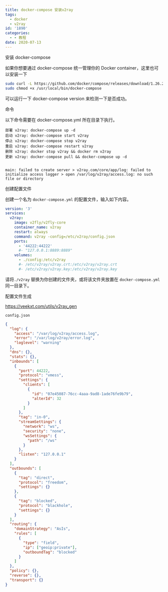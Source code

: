 ```yaml
---
title: docker-compose 安装v2ray
tags:
  - docker
  - v2ray
id: '1890'
categories:
  - - 教程
date: 2020-07-13
---
```




安装 docker-compose

如果你想要通过 docker-compose 统一管理你的 Docker container，这里也可以安装一下

```bash
sudo curl -L https://github.com/docker/compose/releases/download/1.26.2/run.sh > /usr/local/bin/docker-compose
sudo chmod +x /usr/local/bin/docker-compose
```

可以运行一下 docker-compose version 来检测一下是否成功。

命令

以下命令需要在 docker-compose.yml 所在目录下执行。
```
部署 v2ray: docker-compose up -d
启动 v2ray: docker-compose start v2ray
停止 v2ray: docker-compose stop v2ray
重启 v2ray: docker-compose restart v2ray
删除 v2ray: docker stop v2ray && docker rm v2ray
更新 v2ray: docker-compose pull && docker-compose up -d


main: failed to create server > v2ray.com/core/app/log: failed to initialize access logger > open /var/log/v2ray/access.log: no such file or directory
```
创建配置文件

创建一个名为 `docker-compose.yml` 的配置文件，输入如下内容。
```yml
version: '3'
services:
  v2ray:
    image: v2fly/v2fly-core
    container_name: v2ray
    restart: always
    command: v2ray -config=/etc/v2ray/config.json
    ports:
      - '44222:44222'
      #- "127.0.0.1:8889:8889"
    volumes:
      - ./config:/etc/v2ray
      #- /etc/v2ray/v2ray.crt:/etc/v2ray/v2ray.crt
      #- /etc/v2ray/v2ray.key:/etc/v2ray/v2ray.key
```
请将`./v2ray` 替换为你创建的文件夹，或将该文件夹放置在 `docker-compose.yml` 同一目录下。

配置文件生成

https://veekxt.com/utils/v2ray_gen

`config.json`

```json
{
  "log": {
    "access": "/var/log/v2ray/access.log",
    "error": "/var/log/v2ray/error.log",
    "loglevel": "warning"
  },
  "dns": {},
  "stats": {},
  "inbounds": [
    {
      "port": 44222,
      "protocol": "vmess",
      "settings": {
        "clients": [
          {
            "id": "07e45087-76cc-4aaa-9ad8-1ade76fe9b79",
            "alterId": 32
          }
        ]
      },
      "tag": "in-0",
      "streamSettings": {
        "network": "ws",
        "security": "none",
        "wsSettings": {
          "path": "/ws"
        }
      },
      "listen": "127.0.0.1"
    }
  ],
  "outbounds": [
    {
      "tag": "direct",
      "protocol": "freedom",
      "settings": {}
    },
    {
      "tag": "blocked",
      "protocol": "blackhole",
      "settings": {}
    }
  ],
  "routing": {
    "domainStrategy": "AsIs",
    "rules": [
      {
        "type": "field",
        "ip": ["geoip:private"],
        "outboundTag": "blocked"
      }
    ]
  },
  "policy": {},
  "reverse": {},
  "transport": {}
}
```
